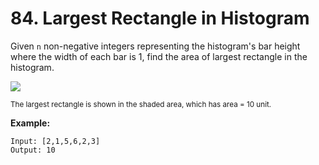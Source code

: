 # 84. Largest Rectangle in Histogram

Given `n` non-negative integers representing the histogram's bar height where the width of each bar is 1, find the area of largest rectangle in the histogram.

![](https://assets.leetcode.com/uploads/2018/10/12/histogram_area.png)

<small>The largest rectangle is shown in the shaded area, which has area = 10 unit.</small>


**Example:**
```
Input: [2,1,5,6,2,3]
Output: 10
```

